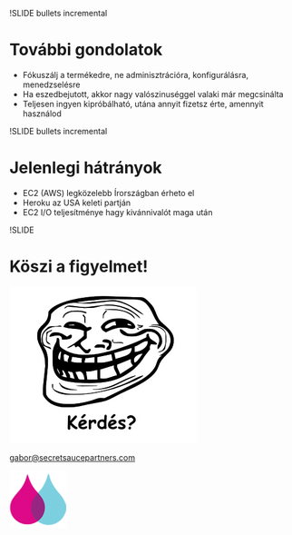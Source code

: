 !SLIDE bullets incremental

# További gondolatok

 * Fókuszálj a termékedre, ne adminisztrációra, konfigurálásra, menedzselésre
 * Ha eszedbejutott, akkor nagy valószinuséggel valaki már megcsinálta
 * Teljesen ingyen kipróbálható, utána annyit fizetsz érte, amennyit használod

!SLIDE bullets incremental

# Jelenlegi hátrányok

 * EC2 (AWS) legközelebb Írországban érheto el
 * Heroku az USA keleti partján
 * EC2 I/O teljesítménye hagy kivánnivalót maga után

!SLIDE

# Köszi a figyelmet!

![Trollface](trollface.jpg)

gabor@secretsaucepartners.com

![SSP](ssp.png)




